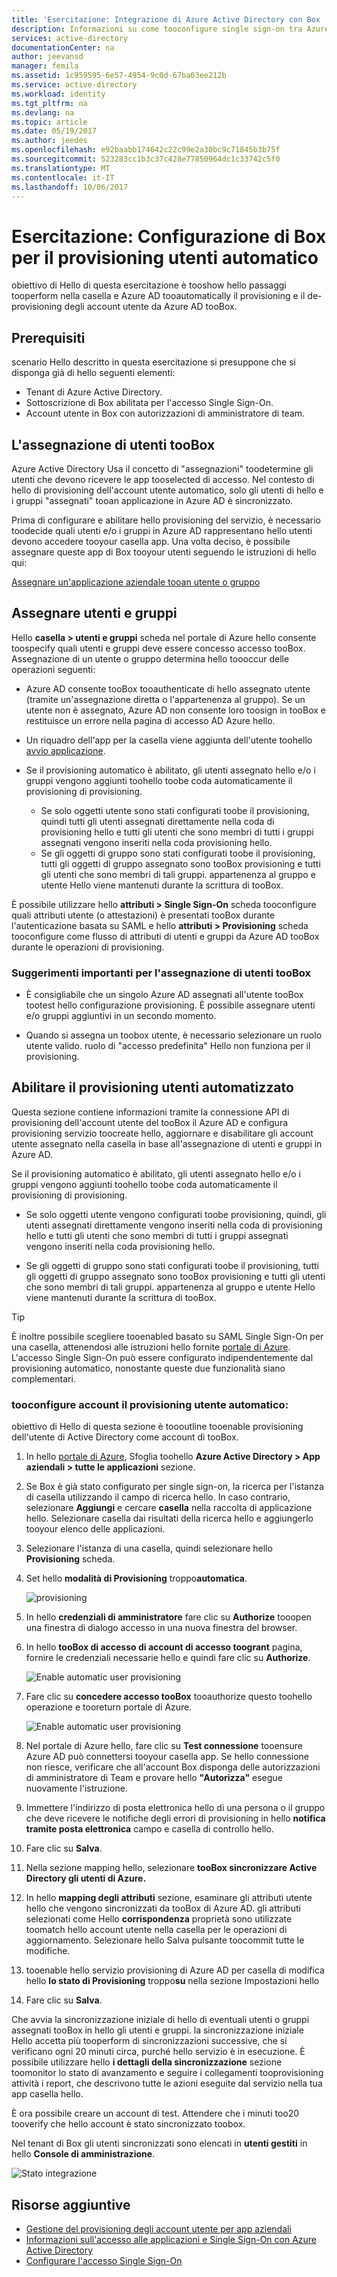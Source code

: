 ```yaml
---
title: 'Esercitazione: Integrazione di Azure Active Directory con Box | Documentazione Microsoft'
description: Informazioni su come tooconfigure single sign-on tra Azure Active Directory e Box.
services: active-directory
documentationCenter: na
author: jeevansd
manager: femila
ms.assetid: 1c959595-6e57-4954-9c0d-67ba03ee212b
ms.service: active-directory
ms.workload: identity
ms.tgt_pltfrm: na
ms.devlang: na
ms.topic: article
ms.date: 05/19/2017
ms.author: jeedes
ms.openlocfilehash: e92baabb174642c22c99e2a30bc9c71845b3b75f
ms.sourcegitcommit: 523283cc1b3c37c428e77850964dc1c33742c5f0
ms.translationtype: MT
ms.contentlocale: it-IT
ms.lasthandoff: 10/06/2017
---
```

# <a name="tutorial-configuring-box-for-automatic-user-provisioning"></a>Esercitazione: Configurazione di Box per il provisioning utenti automatico

obiettivo di Hello di questa esercitazione è tooshow hello passaggi tooperform nella casella e Azure AD tooautomatically il provisioning e il de-provisioning degli account utente da Azure AD tooBox.

## <a name="prerequisites"></a>Prerequisiti

scenario Hello descritto in questa esercitazione si presuppone che si disponga già di hello seguenti elementi:

*   Tenant di Azure Active Directory.
*   Sottoscrizione di Box abilitata per l'accesso Single Sign-On.
*   Account utente in Box con autorizzazioni di amministratore di team.

## <a name="assigning-users-toobox"></a>L'assegnazione di utenti tooBox 

Azure Active Directory Usa il concetto di "assegnazioni" toodetermine gli utenti che devono ricevere le app tooselected di accesso. Nel contesto di hello di provisioning dell'account utente automatico, solo gli utenti di hello e i gruppi "assegnati" tooan applicazione in Azure AD è sincronizzato.

Prima di configurare e abilitare hello provisioning del servizio, è necessario toodecide quali utenti e/o i gruppi in Azure AD rappresentano hello utenti devono accedere tooyour casella app. Una volta deciso, è possibile assegnare queste app di Box tooyour utenti seguendo le istruzioni di hello qui:

[Assegnare un'applicazione aziendale tooan utente o gruppo](https://docs.microsoft.com/azure/active-directory/active-directory-coreapps-assign-user-azure-portal)

## <a name="assign-users-and-groups"></a>Assegnare utenti e gruppi
Hello **casella > utenti e gruppi** scheda nel portale di Azure hello consente toospecify quali utenti e gruppi deve essere concesso accesso tooBox. Assegnazione di un utente o gruppo determina hello toooccur delle operazioni seguenti:

* Azure AD consente tooBox tooauthenticate di hello assegnato utente (tramite un'assegnazione diretta o l'appartenenza al gruppo). Se un utente non è assegnato, Azure AD non consente loro toosign in tooBox e restituisce un errore nella pagina di accesso AD Azure hello.
* Un riquadro dell'app per la casella viene aggiunta dell'utente toohello [avvio applicazione](active-directory-appssoaccess-whatis.md#deploying-azure-ad-integrated-applications-to-users).
* Se il provisioning automatico è abilitato, gli utenti assegnato hello e/o i gruppi vengono aggiunti toohello toobe coda automaticamente il provisioning di provisioning.
  
  * Se solo oggetti utente sono stati configurati toobe il provisioning, quindi tutti gli utenti assegnati direttamente nella coda di provisioning hello e tutti gli utenti che sono membri di tutti i gruppi assegnati vengono inseriti nella coda provisioning hello. 
  * Se gli oggetti di gruppo sono stati configurati toobe il provisioning, tutti gli oggetti di gruppo assegnato sono tooBox provisioning e tutti gli utenti che sono membri di tali gruppi. appartenenza al gruppo e utente Hello viene mantenuti durante la scrittura di tooBox.

È possibile utilizzare hello **attributi > Single Sign-On** scheda tooconfigure quali attributi utente (o attestazioni) è presentati tooBox durante l'autenticazione basata su SAML e hello **attributi > Provisioning** scheda tooconfigure come flusso di attributi di utenti e gruppi da Azure AD tooBox durante le operazioni di provisioning.

### <a name="important-tips-for-assigning-users-toobox"></a>Suggerimenti importanti per l'assegnazione di utenti tooBox 

*   È consigliabile che un singolo Azure AD assegnati all'utente tooBox tootest hello configurazione provisioning. È possibile assegnare utenti e/o gruppi aggiuntivi in un secondo momento.

*   Quando si assegna un toobox utente, è necessario selezionare un ruolo utente valido. ruolo di "accesso predefinita" Hello non funziona per il provisioning.

## <a name="enable-automated-user-provisioning"></a>Abilitare il provisioning utenti automatizzato

Questa sezione contiene informazioni tramite la connessione API di provisioning dell'account utente del tooBox il Azure AD e configura provisioning servizio toocreate hello, aggiornare e disabilitare gli account utente assegnato nella casella in base all'assegnazione di utenti e gruppi in Azure AD.

Se il provisioning automatico è abilitato, gli utenti assegnato hello e/o i gruppi vengono aggiunti toohello toobe coda automaticamente il provisioning di provisioning.
    
 * Se solo oggetti utente vengono configurati toobe provisioning, quindi, gli utenti assegnati direttamente vengono inseriti nella coda di provisioning hello e tutti gli utenti che sono membri di tutti i gruppi assegnati vengono inseriti nella coda provisioning hello. 
    
 * Se gli oggetti di gruppo sono stati configurati toobe il provisioning, tutti gli oggetti di gruppo assegnato sono tooBox provisioning e tutti gli utenti che sono membri di tali gruppi. appartenenza al gruppo e utente Hello viene mantenuti durante la scrittura di tooBox.

> [!TIP] 
> È inoltre possibile scegliere tooenabled basato su SAML Single Sign-On per una casella, attenendosi alle istruzioni hello fornite [portale di Azure](https://portal.azure.com). L'accesso Single Sign-On può essere configurato indipendentemente dal provisioning automatico, nonostante queste due funzionalità siano complementari.

### <a name="tooconfigure-automatic-user-account-provisioning"></a>tooconfigure account il provisioning utente automatico:

obiettivo di Hello di questa sezione è toooutline tooenable provisioning dell'utente di Active Directory come account di tooBox.

1. In hello [portale di Azure](https://portal.azure.com), Sfoglia toohello **Azure Active Directory > App aziendali > tutte le applicazioni** sezione.

2. Se Box è già stato configurato per single sign-on, la ricerca per l'istanza di casella utilizzando il campo di ricerca hello. In caso contrario, selezionare **Aggiungi** e cercare **casella** nella raccolta di applicazione hello. Selezionare casella dai risultati della ricerca hello e aggiungerlo tooyour elenco delle applicazioni.

3. Selezionare l'istanza di una casella, quindi selezionare hello **Provisioning** scheda.

4. Set hello **modalità di Provisioning** troppo**automatica**. 

    ![provisioning](./media/active-directory-saas-box-userprovisioning-tutorial/provisioning.png)

5. In hello **credenziali di amministratore** fare clic su **Authorize** tooopen una finestra di dialogo accesso in una nuova finestra del browser.

6. In hello **tooBox di accesso di account di accesso toogrant** pagina, fornire le credenziali necessarie hello e quindi fare clic su **Authorize**. 
   
    ![Enable automatic user provisioning](./media/active-directory-saas-box-userprovisioning-tutorial/IC769546.png "Enable automatic user provisioning")

7. Fare clic su **concedere accesso tooBox** tooauthorize questo toohello operazione e tooreturn portale di Azure. 
   
    ![Enable automatic user provisioning](./media/active-directory-saas-box-userprovisioning-tutorial/IC769549.png "Enable automatic user provisioning")

8. Nel portale di Azure hello, fare clic su **Test connessione** tooensure Azure AD può connettersi tooyour casella app. Se hello connessione non riesce, verificare che all'account Box disponga delle autorizzazioni di amministratore di Team e provare hello **"Autorizza"** esegue nuovamente l'istruzione.

9. Immettere l'indirizzo di posta elettronica hello di una persona o il gruppo che deve ricevere le notifiche degli errori di provisioning in hello **notifica tramite posta elettronica** campo e casella di controllo hello.

10. Fare clic su **Salva**.

11. Nella sezione mapping hello, selezionare **tooBox sincronizzare Active Directory gli utenti di Azure.**

12. In hello **mapping degli attributi** sezione, esaminare gli attributi utente hello che vengono sincronizzati da tooBox di Azure AD. gli attributi selezionati come Hello **corrispondenza** proprietà sono utilizzate toomatch hello account utente nella casella per le operazioni di aggiornamento. Selezionare hello Salva pulsante toocommit tutte le modifiche.

13. tooenable hello servizio provisioning di Azure AD per casella di modifica hello **lo stato di Provisioning** troppo**su** nella sezione Impostazioni hello

14. Fare clic su **Salva**.

Che avvia la sincronizzazione iniziale di hello di eventuali utenti o gruppi assegnati tooBox in hello gli utenti e gruppi. la sincronizzazione iniziale Hello accetta più tooperform di sincronizzazioni successive, che si verificano ogni 20 minuti circa, purché hello servizio è in esecuzione. È possibile utilizzare hello **i dettagli della sincronizzazione** sezione toomonitor lo stato di avanzamento e seguire i collegamenti tooprovisioning attività i report, che descrivono tutte le azioni eseguite dal servizio nella tua app casella hello.

È ora possibile creare un account di test. Attendere che i minuti too20 tooverify che hello account è stato sincronizzato toobox.

Nel tenant di Box gli utenti sincronizzati sono elencati in **utenti gestiti** in hello **Console di amministrazione**.

![Stato integrazione](./media/active-directory-saas-box-userprovisioning-tutorial/IC769556.png "Stato integrazione")


## <a name="additional-resources"></a>Risorse aggiuntive

* [Gestione del provisioning degli account utente per app aziendali](active-directory-saas-tutorial-list.md)
* [Informazioni sull'accesso alle applicazioni e Single Sign-On con Azure Active Directory](active-directory-appssoaccess-whatis.md)
* [Configurare l'accesso Single Sign-On](active-directory-saas-box-tutorial.md)